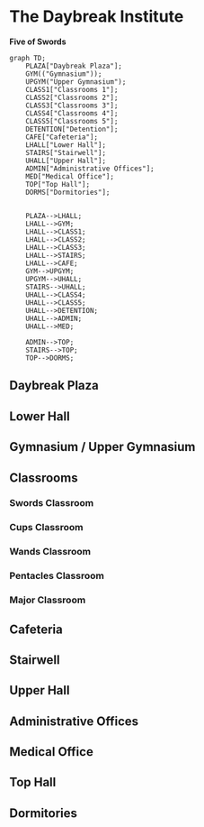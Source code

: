 # The Daybreak Institute

**Five of Swords**

```mermaid
graph TD;
    PLAZA["Daybreak Plaza"];
    GYM(("Gymnasium"));
    UPGYM("Upper Gymnasium");
    CLASS1["Classrooms 1"];
    CLASS2["Classrooms 2"];
    CLASS3["Classrooms 3"];
    CLASS4["Classrooms 4"];
    CLASS5["Classrooms 5"];
    DETENTION["Detention"];
    CAFE["Cafeteria"];
    LHALL["Lower Hall"];
    STAIRS["Stairwell"];
    UHALL["Upper Hall"];
    ADMIN["Administrative Offices"];
    MED["Medical Office"];
    TOP["Top Hall"];
    DORMS["Dormitories"];


    PLAZA-->LHALL;
    LHALL-->GYM;
    LHALL-->CLASS1;
    LHALL-->CLASS2;
    LHALL-->CLASS3;
    LHALL-->STAIRS;
    LHALL-->CAFE;
    GYM-->UPGYM;
    UPGYM-->UHALL;
    STAIRS-->UHALL;
    UHALL-->CLASS4;
    UHALL-->CLASS5;
    UHALL-->DETENTION;
    UHALL-->ADMIN;
    UHALL-->MED;

    ADMIN-->TOP;
    STAIRS-->TOP;
    TOP-->DORMS;

```

## Daybreak Plaza

## Lower Hall

## Gymnasium / Upper Gymnasium

## Classrooms

### Swords Classroom

### Cups Classroom

### Wands Classroom

### Pentacles Classroom

### Major Classroom

## Cafeteria

## Stairwell

## Upper Hall

## Administrative Offices

## Medical Office

## Top Hall

## Dormitories